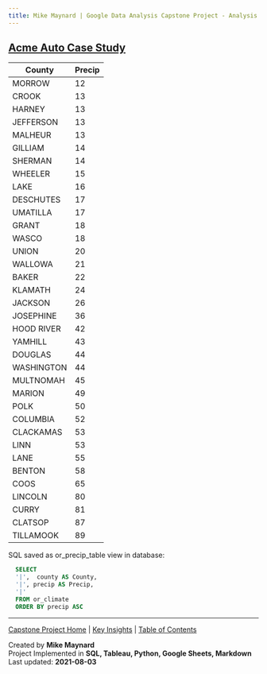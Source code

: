 ```yaml
---
title: Mike Maynard | Google Data Analysis Capstone Project - Analysis Summary
---
```

## [Acme Auto Case Study](/capstone/)

| County | Precip |
| --- | ---- |
|	MORROW	|	12	|
|	CROOK	|	13	|
|	HARNEY	|	13	|
|	JEFFERSON	|	13	|
|	MALHEUR	|	13	|
|	GILLIAM	|	14	|
|	SHERMAN	|	14	|
|	WHEELER	|	15	|
|	LAKE	|	16	|
|	DESCHUTES	|	17	|
|	UMATILLA	|	17	|
|	GRANT	|	18	|
|	WASCO	|	18	|
|	UNION	|	20	|
|	WALLOWA	|	21	|
|	BAKER	|	22	|
|	KLAMATH	|	24	|
|	JACKSON	|	26	|
|	JOSEPHINE	|	36	|
|	HOOD RIVER	|	42	|
|	YAMHILL	|	43	|
|	DOUGLAS	|	44	|
|	WASHINGTON	|	44	|
|	MULTNOMAH	|	45	|
|	MARION	|	49	|
|	POLK	|	50	|
|	COLUMBIA	|	52	|
|	CLACKAMAS	|	53	|
|	LINN	|	53	|
|	LANE	|	55	|
|	BENTON	|	58	|
|	COOS	|	65	|
|	LINCOLN	|	80	|
|	CURRY	|	81	|
|	CLATSOP	|	87	|
|	TILLAMOOK	|	89	|


SQL saved as or_precip_table view in database:

```sql
  SELECT
  '|',  county AS County,
  '|', precip AS Precip,
  '|'
  FROM or_climate
  ORDER BY precip ASC
```








---
[Capstone Project Home](./) | [Key Insights](insights.html) | [Table of Contents](index.html)

Created by **Mike Maynard**<BR>
Project Implemented in **SQL, Tableau, Python, Google Sheets, Markdown**<BR>
Last updated:  **2021-08-03**
